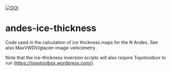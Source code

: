 [![DOI](https://zenodo.org/badge/465300561.svg)](https://zenodo.org/badge/latestdoi/465300561)

# andes-ice-thickness
Code used in the calculation of ice thickness maps for the N Andes. See also MaxVWDV/glacier-image-velocimetry .

Note that the ice-thickness inversion scripts will also require Topotoolbox to run (https://topotoolbox.wordpress.com/).
